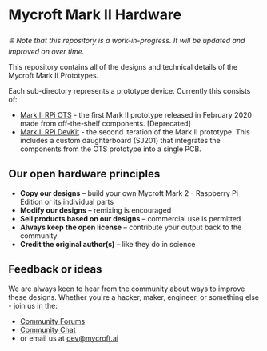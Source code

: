# Mycroft Mark II Hardware

*⛵️ Note that this repository is a work-in-progress. It will be updated and improved on over time.*

This repository contains all of the designs and technical details of the Mycroft Mark II Prototypes.

Each sub-directory represents a prototype device. Currently this consists of:
- [Mark II RPi OTS](./mark-II-rpi-ots) - the first Mark II prototype released in February 2020 made from off-the-shelf components. [Deprecated]
- [Mark II RPi DevKit](./mark-II-Rpi-devkit) - the second iteration of the Mark II prototype. This includes a custom daughterboard (SJ201) that integrates the components from the OTS prototype into a single PCB.

## Our open hardware principles
* **Copy our designs** – build your own Mycroft Mark 2 - Raspberry Pi Edition or its individual parts
* **Modify our designs** – remixing is encouraged
* **Sell products based on our designs** – commercial use is permitted
* **Always keep the open license** – contribute your output back to the community
* **Credit the original author(s)** – like they do in science

## Feedback or ideas

We are always keen to hear from the community about ways to improve these designs. Whether you're a hacker, maker, engineer, or something else - join us in the:
- [Community Forums](https://community.mycroft.ai)
- [Community Chat](https://chat.mycroft.ai)
- or email us at [dev@mycroft.ai](mailto:dev@mycroft.ai)
